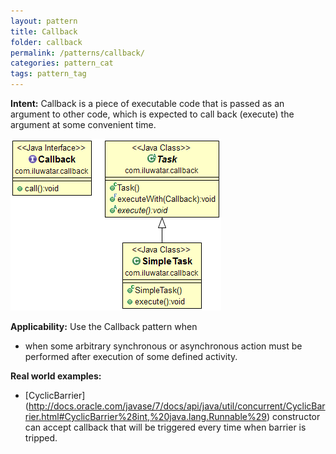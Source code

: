```yaml
---
layout: pattern
title: Callback
folder: callback
permalink: /patterns/callback/
categories: pattern_cat
tags: pattern_tag
---
```


**Intent:** Callback is a piece of executable code that is passed as an
argument to other code, which is expected to call back (execute) the argument
at some convenient time.

![alt text](./etc/callback.png "Callback")

**Applicability:** Use the Callback pattern when

* when some arbitrary synchronous or asynchronous action must be performed after execution of some defined activity.

**Real world examples:**

* [CyclicBarrier] (http://docs.oracle.com/javase/7/docs/api/java/util/concurrent/CyclicBarrier.html#CyclicBarrier%28int,%20java.lang.Runnable%29) constructor can accept callback that will be triggered every time when barrier is tripped.
